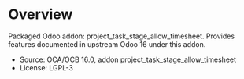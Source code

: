 # Overview

Packaged Odoo addon: project_task_stage_allow_timesheet. Provides features documented in upstream Odoo 16 under this addon.

- Source: OCA/OCB 16.0, addon project_task_stage_allow_timesheet
- License: LGPL-3
